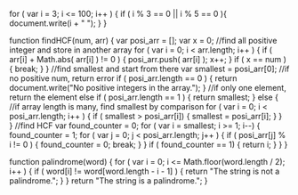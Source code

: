 <!--- Section 2 using JavaScript--->

<!--- Q1 --->
for ( var i = 3; i <= 100; i++ ) {
    if ( i % 3 == 0 || i % 5 == 0 ){ 
        document.write(i + "  ");
    }
}

<!--- Q2 --->
function findHCF(num, arr) {
  var posi_arr = [];
  var x = 0;
  //find all positive integer and store in another array
  for ( var i = 0; i < arr.length; i++ ) {
    if ( arr[i] + Math.abs( arr[i] ) != 0 ) { 
      posi_arr.push( arr[i] );
      x++;
    }
    if ( x == num ) {
    	break;
    }
  }	
  //find smallest and start from there
  var smallest = posi_arr[0];
  //if no positive num, return error
  if ( posi_arr.length == 0 ) {
  	return document.write("No positive integers in the array.");
  }
  //if only one element, return the element
  else if ( posi_arr.length == 1 ) {
  	return smallest;
  }
  else {
  //if array length is many, find smallest by comparison
    for ( var i = 0; i < posi_arr.length; i++ ) {
      if ( smallest > posi_arr[i]) { 
        smallest = posi_arr[i];
      }
    }	
  }
  //find HCF
  var found_counter = 0;
  for ( var i = smallest; i >= 1; i--) {
    found_counter = 1;
  	for ( var j = 0; j < posi_arr.length; j++ ) {
      if ( posi_arr[j] % i != 0 ) {
        found_counter = 0;
        break;
      }
    }
    if ( found_counter == 1) {
      return i;
    }
  }
}

<!--- Q3 --->
function palindrome(word) {
  for ( var i = 0; i <= Math.floor(word.length / 2); i++ ) {
  	if ( word[i] != word[word.length - i - 1] ) {
      return "The string is not a palindrome.";
    }
  }
  return "The string is a palindrome.";
}